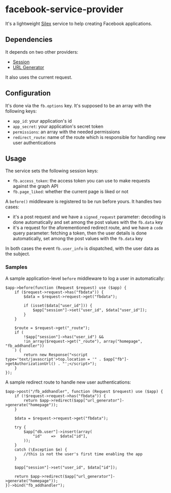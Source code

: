 facebook-service-provider
=========================

It's a lightweight [Silex](http://silex.sensiolabs.org/) service to help creating Facebook applications.

## Dependencies

It depends on two other providers:

- [Session](http://silex.sensiolabs.org/doc/providers/session.html)
- [URL Generator](http://silex.sensiolabs.org/doc/providers/url_generator.html)

It also uses the current request.

## Configuration

It's done via the `fb.options` key. It's supposed to be an array with the following keys:

- `app_id`: your application's id
- `app_secret`: your application's secret token
- `permissions`: an array with the needed permissions
- `redirect_route`: name of the route which is responsible for handling new user authentications

## Usage

The service sets the following session keys:

- `fb.access_token`: the access token you can use to make requests against the graph API
- `fb.page_liked`: whether the current page is liked or not

A `before()` middleware is registered to be run before yours. It handles two cases:

- it's a post request and we have a `signed_request` parameter: decoding is done automatically and set among the post values
  with the `fb.data` key
- it's a request for the aforementioned redirect route, and we have a `code` query parameter: fetching a token, then the user details
  is done automatically, set among the post values with the `fb.data` key

In both cases the event `fb.user_info` is dispatched, with the user data as the subject.

### Samples

A sample application-level `before` middleware to log a user in automatically:

    $app->before(function (Request $request) use ($app) {
        if ($request->request->has("fbdata")) {
            $data = $request->request->get("fbdata");

            if (isset($data["user_id"])) {
                $app["session"]->set("user_id", $data["user_id"]);
            }
        }

        $route = $request->get("_route");
        if (
            !$app["session"]->has("user_id") &&
            !in_array($request->get("_route"), array("homepage", "fb_addhandler"))
        ) {
            return new Response("<script type='text/javascript'>top.location = '" . $app["fb"]->getAuthorizationUrl() . "';</script>");
        }
    });

A sample redirect route to handle new user authentications:

    $app->post("/fb_addhandler", function (Request $request) use ($app) {
        if (!$request->request->has("fbdata")) {
            return $app->redirect($app["url_generator"]->generate("homepage"));
        }

        $data = $request->request->get("fbdata");

        try {
            $app["db.user"]->insert(array(
                "id"    =>  $data["id"],
            ));
        }
        catch (\Exception $e) {
            //this is not the user's first time enabling the app
        }

        $app["session"]->set("user_id", $data["id"]);

        return $app->redirect($app["url_generator"]->generate("homepage"));
    })->bind("fb_addhandler");
